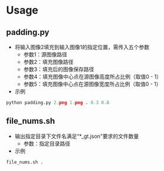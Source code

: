 # Usage



## padding.py

- 将输入图像2填充到输入图像1的指定位置，需传入五个参数
  - 参数1：源图像路径
  - 参数2：填充图像路径
  - 参数3：填充后的图像保存路径
  - 参数4：填充图像中心点在源图像高度所占比例（取值0 - 1）
  - 参数5：填充图像中心点在源图像宽度所占比例（取值0 - 1）
- 示例

```python
python padding.py 2.png 1.png . 0.3 0.8
```



## file_nums.sh

- 输出指定目录下文件名满足“*_gt.json"要求的文件数量
  - 参数：指定目录路径
- 示例

```
file_nums.sh .
```

